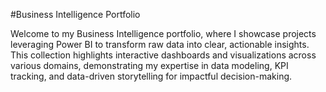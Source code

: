 
#Business Intelligence Portfolio

Welcome to my Business Intelligence portfolio, where I showcase projects leveraging Power BI to transform raw data into clear, actionable insights. This collection highlights interactive dashboards and visualizations across various domains, demonstrating my expertise in data modeling, KPI tracking, and data-driven storytelling for impactful decision-making.
